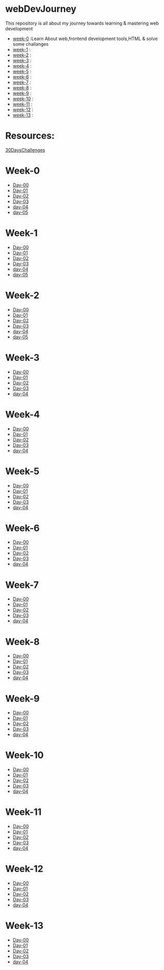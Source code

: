 # webDevJourney

This repository is all about my journey towards learning & mastering web development
* [week-0](#week-0) :Learn About web,frontend development tools,HTML & solve some challanges
* [week-1](#week-1) :
* [week-2](#week-2) : 
* [week-3](#week-3) :
* [week-4](#week-4) :
* [week-5](#week-5) :
* [week-6](#week-6) :
* [week-7](#week-7) :
* [week-8](#week-8) :
* [week-9](#week-9) :
* [week-10](#week-10) :
* [week-11](#week-11) :
* [week-12](#week-12) :
* [week-13](#week-13) :

# Resources:
[30DaysChallenges](https://dev.to/somanathgoudar/30dayschallenge-30-days-extreme-html-css-challenge-50k1)

# Week-0

* [Day-00](/markdownfiles/week-0/day00.md)
* [Day-01](/markdownfiles/week-0/day01.md)
* [Day-02](/markdownfiles/week-0/day02.md)
* [Day-03](/markdownfiles/week-0/day03.md)
* [day-04](/markdownfiles/week-0/day04.md)
* [day-05](/markdownfiles/week-0/day05.md)

# Week-1

* [Day-00](/markdownfiles/week-1/day00.md)
* [Day-01](/markdownfiles/week-1/day0.md)
* [Day-02](/markdownfiles/week-1/day02.md)
* [Day-03](/markdownfiles/week-1/day03.md)
* [day-04](/markdownfiles/week-1/day04.md)
* [day-05](/markdownfiles/week-1/day05.md)

# Week-2

* [Day-00](/markdownfiles/week-2/day00.md)
* [Day-01](/markdownfiles/week-2/day01.md)
* [Day-02](/markdownfiles/week-2/day02.md)
* [Day-03](/markdownfiles/week-2/day03.md)
* [day-04](/markdownfiles/week-2/day04.md)
* [day-05](/markdownfiles/week-2/day05.md)
# Week-3

* [Day-00]()
* [Day-01]()
* [Day-02]()
* [Day-03]()
* [day-04]()

# Week-4

* [Day-00]()
* [Day-01]()
* [Day-02]()
* [Day-03]()
* [day-04]()

# Week-5

* [Day-00]()
* [Day-01]()
* [Day-02]()
* [Day-03]()
* [day-04]()
# Week-6

* [Day-00]()
* [Day-01]()
* [Day-02]()
* [Day-03]()
* [day-04]()
# Week-7

* [Day-00]()
* [Day-01]()
* [Day-02]()
* [Day-03]()
* [day-04]()
# Week-8

* [Day-00]()
* [Day-01]()
* [Day-02]()
* [Day-03]()
* [day-04]()
# Week-9

* [Day-00]()
* [Day-01]()
* [Day-02]()
* [Day-03]()
* [day-04]()
# Week-10

* [Day-00]()
* [Day-01]()
* [Day-02]()
* [Day-03]()
* [day-04]()
# Week-11

* [Day-00]()
* [Day-01]()
* [Day-02]()
* [Day-03]()
* [day-04]()
# Week-12

* [Day-00]()
* [Day-01]()
* [Day-02]()
* [Day-03]()
* [day-04]()
# Week-13

* [Day-00]()
* [Day-01]()
* [Day-02]()
* [Day-03]()
* [day-04]()
